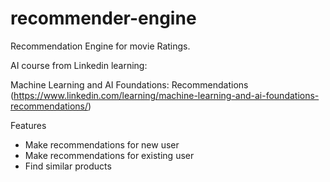 # recommender-engine

Recommendation Engine for movie Ratings.

AI course from Linkedin learning:

Machine Learning and AI Foundations: Recommendations (https://www.linkedin.com/learning/machine-learning-and-ai-foundations-recommendations/)

Features
- Make recommendations for new user
- Make recommendations for existing user
- Find similar products
